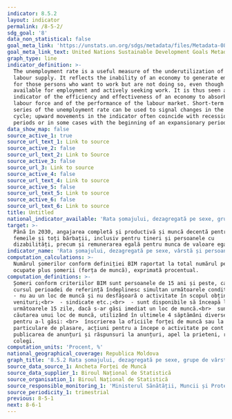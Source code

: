 ```yaml
---
indicator: 8.5.2
layout: indicator
permalink: /8-5-2/
sdg_goal: '8'
data_non_statistical: false
goal_meta_link: 'https://unstats.un.org/sdgs/metadata/files/Metadata-08-05-02.pdf '
goal_meta_link_text: United Nations Sustainable Development Goals Metadata (PDF 383 KB)
graph_type: line
indicator_definition: >-
  The unemployment rate is a useful measure of the underutilization of the
  labour supply. It reflects the inability of an economy to generate employment
  for those persons who want to work but are not doing so, even though they are
  available for employment and actively seeking work. It is thus seen as an
  indicator of the efficiency and effectiveness of an economy to absorb its
  labour force and of the performance of the labour market. Short-term time
  series of the unemployment rate can be used to signal changes in the business
  cycle; upward movements in the indicator often coincide with recessionary
  periods or in some cases with the beginning of an expansionary period as
data_show_map: false
source_active_1: true
source_url_text_1: Link to source
source_active_2: false
source_url_text_2: Link to Source
source_active_3: false
source_url_3: Link to source
source_active_4: false
source_url_text_4: Link to source
source_active_5: false
source_url_text_5: Link to source
source_active_6: false
source_url_text_6: Link to source
title: Untitled
national_indicator_available: 'Rata șomajului, dezagregată pe sexe, grupe de vârstă și  dizabilitate'
target: >-
  Până în 2030, angajarea completă și productivă și muncă decentă pentru toate
  femeile și toți bărbații, inclusiv pentru tineri și persoanele cu
  dizabilități, precum și remunerarea egală pentru munca de valoare egală
indicator_name: 'Rata șomajului, dezagregată pe sexe, vârstă și persoane cu dizabilități'
computation_calculations: >-
  Numărul șomerilor conform definiției BIM raportat la total numărul persoanelor
  ocupate plus șomerii (forța de muncă), exprimată procentual.
computation_definitions: >-
  Șomeri conform criteriilor BIM sunt persoanele de 15 ani și peste, care în
  cursul perioadei de referință îndeplinesc simultan următoarele condiții:<br> 
  - nu au un loc de muncă și nu desfășoară o activitate în scopul obținerii unor
  venituri;<br>  - sindicate etc.;<br>  - sunt disponibile să înceapă lucrul în
  următoarele 15 zile, dacă s-ar găsi imediat un loc de muncă.<br>  sunt în
  căutarea unui loc de muncă, utilizând în ultimele 4 săptămâni diverse metode
  pentru a-l găsi: <br>  înscrierea la oficiile forței de muncă sau la agenții
  particulare de plasare, acțiuni pentru a începe o activitate pe cont propriu,
  publicarea de anunțuri și răspunsuri la anunțuri, apel la prieteni, rude,
  colegi.
computation_units: 'Procent, %'
national_geographical_coverage: Republica Moldova
graph_title: '8.5.2 Rata șomajului, dezagregată pe sexe, grupe de vârstă și  dizabilitate'
source_data_source_1: Ancheta Forței de Muncă
source_data_supplier_1: Biroul Național de Statistică
source_organisation_1: Biroul Național de Statistică
source_responsible_monitoring_1: 'Ministerul Sănătății, Muncii și Protecției Sociale'
source_periodicity_1: trimestrial
previous: 8-5-1
next: 8-6-1
---
```

